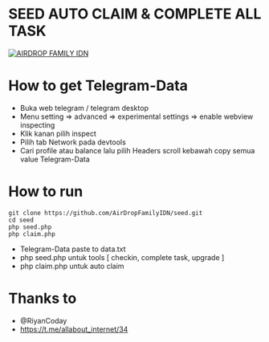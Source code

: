 # SEED AUTO CLAIM & COMPLETE ALL TASK
[![AIRDROP FAMILY IDN](https://github.com/AirDropFamilyIDN/seed/blob/main/seed.png)](https://github.com/AirDropFamilyIDN/seed/blob/main/seed.png)

# How to get Telegram-Data
- Buka web telegram / telegram desktop
- Menu setting => advanced => experimental settings => enable webview inspecting
- Klik kanan pilih inspect
- Pilih tab Network pada devtools
- Cari profile atau balance lalu pilih Headers scroll kebawah copy semua value Telegram-Data

# How to run
```
git clone https://github.com/AirDropFamilyIDN/seed.git
cd seed
php seed.php
php claim.php
```
- Telegram-Data paste to data.txt
- php seed.php untuk tools [ checkin, complete task, upgrade ]
- php claim.php untuk auto claim

# Thanks to
- @RiyanCoday
- https://t.me/allabout_internet/34
